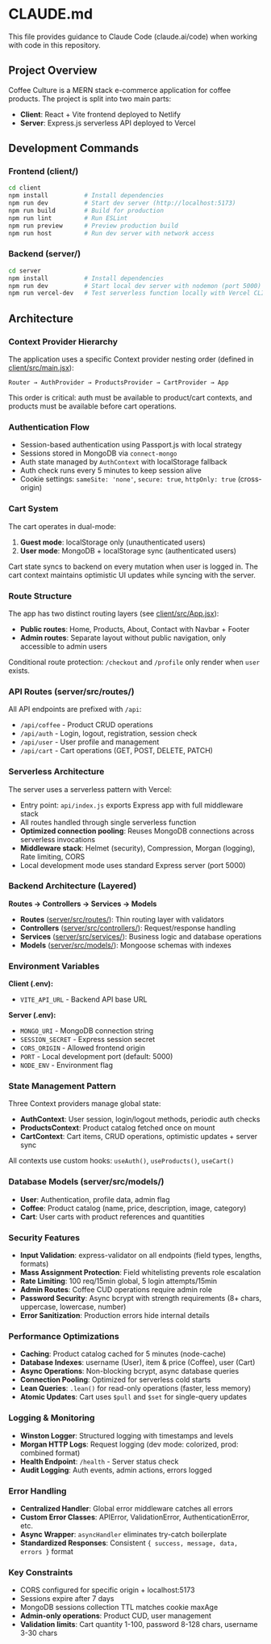 # CLAUDE.md

This file provides guidance to Claude Code (claude.ai/code) when working with code in this repository.

## Project Overview

Coffee Culture is a MERN stack e-commerce application for coffee products. The project is split into two main parts:
- **Client**: React + Vite frontend deployed to Netlify
- **Server**: Express.js serverless API deployed to Vercel

## Development Commands

### Frontend (client/)
```bash
cd client
npm install          # Install dependencies
npm run dev          # Start dev server (http://localhost:5173)
npm run build        # Build for production
npm run lint         # Run ESLint
npm run preview      # Preview production build
npm run host         # Run dev server with network access
```

### Backend (server/)
```bash
cd server
npm install          # Install dependencies
npm run dev          # Start local dev server with nodemon (port 5000)
npm run vercel-dev   # Test serverless function locally with Vercel CLI
```

## Architecture

### Context Provider Hierarchy
The application uses a specific Context provider nesting order (defined in [client/src/main.jsx](client/src/main.jsx)):
```
Router → AuthProvider → ProductsProvider → CartProvider → App
```
This order is critical: auth must be available to product/cart contexts, and products must be available before cart operations.

### Authentication Flow
- Session-based authentication using Passport.js with local strategy
- Sessions stored in MongoDB via `connect-mongo`
- Auth state managed by `AuthContext` with localStorage fallback
- Auth check runs every 5 minutes to keep session alive
- Cookie settings: `sameSite: 'none'`, `secure: true`, `httpOnly: true` (cross-origin)

### Cart System
The cart operates in dual-mode:
1. **Guest mode**: localStorage only (unauthenticated users)
2. **User mode**: MongoDB + localStorage sync (authenticated users)

Cart state syncs to backend on every mutation when user is logged in. The cart context maintains optimistic UI updates while syncing with the server.

### Route Structure
The app has two distinct routing layers (see [client/src/App.jsx](client/src/App.jsx)):
- **Public routes**: Home, Products, About, Contact with Navbar + Footer
- **Admin routes**: Separate layout without public navigation, only accessible to admin users

Conditional route protection: `/checkout` and `/profile` only render when `user` exists.

### API Routes (server/src/routes/)
All API endpoints are prefixed with `/api`:
- `/api/coffee` - Product CRUD operations
- `/api/auth` - Login, logout, registration, session check
- `/api/user` - User profile and management
- `/api/cart` - Cart operations (GET, POST, DELETE, PATCH)

### Serverless Architecture
The server uses a serverless pattern with Vercel:
- Entry point: `api/index.js` exports Express app with full middleware stack
- All routes handled through single serverless function
- **Optimized connection pooling**: Reuses MongoDB connections across serverless invocations
- **Middleware stack**: Helmet (security), Compression, Morgan (logging), Rate limiting, CORS
- Local development mode uses standard Express server (port 5000)

### Backend Architecture (Layered)
**Routes → Controllers → Services → Models**

- **Routes** ([server/src/routes/](server/src/routes/)): Thin routing layer with validators
- **Controllers** ([server/src/controllers/](server/src/controllers/)): Request/response handling
- **Services** ([server/src/services/](server/src/services/)): Business logic and database operations
- **Models** ([server/src/models/](server/src/models/)): Mongoose schemas with indexes

### Environment Variables
**Client (.env):**
- `VITE_API_URL` - Backend API base URL

**Server (.env):**
- `MONGO_URI` - MongoDB connection string
- `SESSION_SECRET` - Express session secret
- `CORS_ORIGIN` - Allowed frontend origin
- `PORT` - Local development port (default: 5000)
- `NODE_ENV` - Environment flag

### State Management Pattern
Three Context providers manage global state:
- **AuthContext**: User session, login/logout methods, periodic auth checks
- **ProductsContext**: Product catalog fetched once on mount
- **CartContext**: Cart items, CRUD operations, optimistic updates + server sync

All contexts use custom hooks: `useAuth()`, `useProducts()`, `useCart()`

### Database Models (server/src/models/)
- **User**: Authentication, profile data, admin flag
- **Coffee**: Product catalog (name, price, description, image, category)
- **Cart**: User carts with product references and quantities

### Security Features
- **Input Validation**: express-validator on all endpoints (field types, lengths, formats)
- **Mass Assignment Protection**: Field whitelisting prevents role escalation
- **Rate Limiting**: 100 req/15min global, 5 login attempts/15min
- **Admin Routes**: Coffee CUD operations require admin role
- **Password Security**: Async bcrypt with strength requirements (8+ chars, uppercase, lowercase, number)
- **Error Sanitization**: Production errors hide internal details

### Performance Optimizations
- **Caching**: Product catalog cached for 5 minutes (node-cache)
- **Database Indexes**: username (User), item & price (Coffee), user (Cart)
- **Async Operations**: Non-blocking bcrypt, async database queries
- **Connection Pooling**: Optimized for serverless cold starts
- **Lean Queries**: `.lean()` for read-only operations (faster, less memory)
- **Atomic Updates**: Cart uses `$pull` and `$set` for single-query updates

### Logging & Monitoring
- **Winston Logger**: Structured logging with timestamps and levels
- **Morgan HTTP Logs**: Request logging (dev mode: colorized, prod: combined format)
- **Health Endpoint**: `/health` - Server status check
- **Audit Logging**: Auth events, admin actions, errors logged

### Error Handling
- **Centralized Handler**: Global error middleware catches all errors
- **Custom Error Classes**: APIError, ValidationError, AuthenticationError, etc.
- **Async Wrapper**: `asyncHandler` eliminates try-catch boilerplate
- **Standardized Responses**: Consistent `{ success, message, data, errors }` format

### Key Constraints
- CORS configured for specific origin + localhost:5173
- Sessions expire after 7 days
- MongoDB sessions collection TTL matches cookie maxAge
- **Admin-only operations**: Product CUD, user management
- **Validation limits**: Cart quantity 1-100, password 8-128 chars, username 3-30 chars
